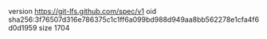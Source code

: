 version https://git-lfs.github.com/spec/v1
oid sha256:3f76507d316e786375c1c1ff6a099bd988d949aa8bb562278e1cfa4f6d0d1959
size 1704

